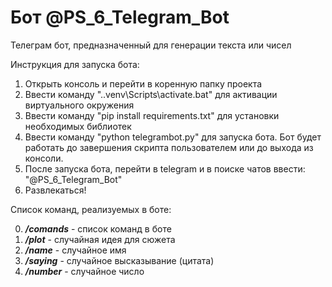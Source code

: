 # Бот @PS_6_Telegram_Bot
Телеграм бот, предназначенный для генерации текста или чисел

Инструкция для запуска бота:
1. Открыть консоль и перейти в коренную папку проекта
2. Ввести команду ".\.venv\Scripts\activate.bat" для активации виртуального окружения
3. Ввести команду "pip install requirements.txt" для установки необходимых библиотек
4. Ввести команду "python telegrambot.py" для запуска бота. Бот будет работать до завершения скрипта пользователем или до выхода из консоли.
5. После запуска бота, перейти в telegram и в поиске чатов ввести: "@PS_6_Telegram_Bot"
6. Развлекаться!

Список команд, реализуемых в боте:

0. __*/comands*__ - список команд в боте
1. __*/plot*__ - случайная идея для сюжета
2. __*/name*__ - случайное имя
3. __*/saying*__ - случайное высказывание (цитата)
4. __*/number*__ - случайное число
